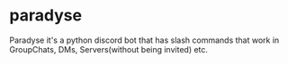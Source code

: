 # paradyse
Paradyse it's a python discord bot that has slash commands that work in GroupChats, DMs, Servers(without being invited) etc.
